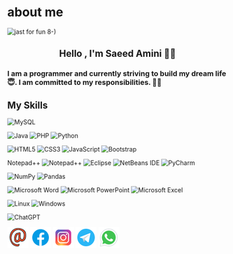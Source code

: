 # about me
<img  src="https://github.com/SaeedAmini50/About-Me/assets/106909214/bb14c995-ade5-4916-b67c-46c5191713cf" alt="jast for fun   8-)">

<h2 align="center" >Hello , I'm Saeed Amini 👨‍💻 </h2>
<h3>I am a programmer and currently striving to build my dream life  😇. I am committed to my responsibilities. 🧑‍💻</h3>

<h2 >My Skills</h2>

![MySQL](https://img.shields.io/badge/mysql-%2300f.svg?style=for-the-badge&logo=mysql&logoColor=white)


![Java](https://img.shields.io/badge/java-%23ED8B00.svg?style=for-the-badge&logo=openjdk&logoColor=white)
![PHP](https://img.shields.io/badge/php-%23777BB4.svg?style=for-the-badge&logo=php&logoColor=white)
![Python](https://img.shields.io/badge/python-3670A0?style=for-the-badge&logo=python&logoColor=ffdd54)


![HTML5](https://img.shields.io/badge/html5-%23E34F26.svg?style=for-the-badge&logo=html5&logoColor=white)
![CSS3](https://img.shields.io/badge/css3-%231572B6.svg?style=for-the-badge&logo=css3&logoColor=white)
![JavaScript](https://img.shields.io/badge/javascript-%23323330.svg?style=for-the-badge&logo=javascript&logoColor=%23F7DF1E)
![Bootstrap](https://img.shields.io/badge/bootstrap-%238511FA.svg?style=for-the-badge&logo=bootstrap&logoColor=white)



Notepad++	![Notepad++](https://img.shields.io/badge/Notepad++-90E59A.svg?style=for-the-badge&logo=notepad%2b%2b&logoColor=black)
![Eclipse](https://img.shields.io/badge/Eclipse-FE7A16.svg?style=for-the-badge&logo=Eclipse&logoColor=white)
![NetBeans IDE](https://img.shields.io/badge/NetBeansIDE-1B6AC6.svg?style=for-the-badge&logo=apache-netbeans-ide&logoColor=white)
![PyCharm](https://img.shields.io/badge/pycharm-143?style=for-the-badge&logo=pycharm&logoColor=black&color=black&labelColor=green)





![NumPy](https://img.shields.io/badge/numpy-%23013243.svg?style=for-the-badge&logo=numpy&logoColor=white)
![Pandas](https://img.shields.io/badge/pandas-%23150458.svg?style=for-the-badge&logo=pandas&logoColor=white)



![Microsoft Word](https://img.shields.io/badge/Microsoft_Word-2B579A?style=for-the-badge&logo=microsoft-word&logoColor=white)
![Microsoft PowerPoint](https://img.shields.io/badge/Microsoft_PowerPoint-B7472A?style=for-the-badge&logo=microsoft-powerpoint&logoColor=white)
![Microsoft Excel](https://img.shields.io/badge/Microsoft_Excel-217346?style=for-the-badge&logo=microsoft-excel&logoColor=white)

![Linux](https://img.shields.io/badge/Linux-FCC624?style=for-the-badge&logo=linux&logoColor=black)
![Windows](https://img.shields.io/badge/Windows-0078D6?style=for-the-badge&logo=windows&logoColor=white)

![ChatGPT](https://img.shields.io/badge/chatGPT-74aa9c?style=for-the-badge&logo=openai&logoColor=white)




<a href=""><img src="https://github.com/SaeedAmini50/About-Me/blob/master/image/icons8-email-48.png?raw=true"></a>
<a href=""><img src="https://github.com/SaeedAmini50/About-Me/blob/master/image/icons8-facebook-48.png?raw=true"></a>
<a href=""><img src="https://github.com/SaeedAmini50/About-Me/blob/master/image/icons8-instagram-48.png?raw=true"></a>
<a href=""><img src="https://github.com/SaeedAmini50/About-Me/blob/master/image/icons8-telegram-48.png?raw=true"></a>
<a href=""><img src="https://github.com/SaeedAmini50/About-Me/blob/master/image/icons8-whatsapp-48.png?raw=true"></a>




